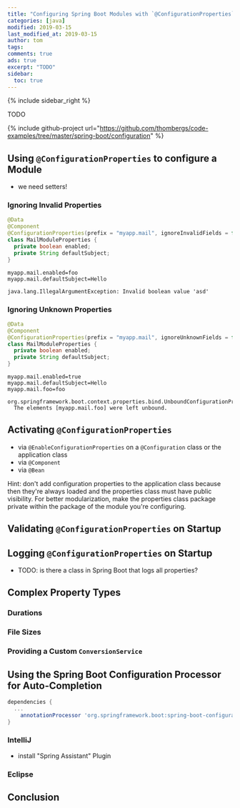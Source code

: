 ```yaml
---
title: "Configuring Spring Boot Modules with `@ConfigurationProperties`"
categories: [java]
modified: 2019-03-15
last_modified_at: 2019-03-15
author: tom
tags: 
comments: true
ads: true
excerpt: "TODO"
sidebar:
  toc: true
---
```


{% include sidebar_right %}

TODO 

{% include github-project url="https://github.com/thombergs/code-examples/tree/master/spring-boot/configuration" %}

## Using `@ConfigurationProperties` to configure a Module

* we need setters!

### Ignoring Invalid Properties

```java
@Data
@Component
@ConfigurationProperties(prefix = "myapp.mail", ignoreInvalidFields = false)
class MailModuleProperties {
  private boolean enabled;
  private String defaultSubject;
}
```

```properties
myapp.mail.enabled=foo
myapp.mail.defaultSubject=Hello
```

```
java.lang.IllegalArgumentException: Invalid boolean value 'asd'
```

### Ignoring Unknown Properties

```java
@Data
@Component
@ConfigurationProperties(prefix = "myapp.mail", ignoreUnknownFields = false)
class MailModuleProperties {
  private boolean enabled;
  private String defaultSubject;
}
```

```properties
myapp.mail.enabled=true
myapp.mail.defaultSubject=Hello
myapp.mail.foo=foo
```

```
org.springframework.boot.context.properties.bind.UnboundConfigurationPropertiesException:
  The elements [myapp.mail.foo] were left unbound.
```

## Activating `@ConfigurationProperties`

* via `@EnableConfigurationProperties` on a `@Configuration` class or the application class
* via `@Component`
* via `@Bean`

Hint: don't add configuration properties to the application class because then they're always
loaded and the properties class must have public visibility. For better modularization,
make the properties class package private within the package of the module you're 
configuring.

## Validating `@ConfigurationProperties` on Startup

## Logging `@ConfigurationProperties` on Startup

* TODO: is there a class in Spring Boot that logs all properties? 

## Complex Property Types

### Durations

### File Sizes 

### Providing a Custom `ConversionService`

## Using the Spring Boot Configuration Processor for Auto-Completion

```groovy
dependencies {
  ...
	annotationProcessor 'org.springframework.boot:spring-boot-configuration-processor'
}
```

### IntelliJ

* install "Spring Assistant" Plugin

### Eclipse

## Conclusion  
